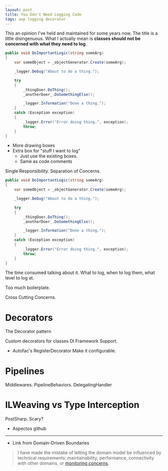 ```yaml
---
layout: post
title: You Don't Need Logging Code
tags: aop logging decorator
---
```


This an opinion I've held and maintained for some years now. The title is a little disingenuous. What I actually mean is **classes should not be concerned with what they need to log**.

```csharp
public void DoImportantLogic(string someArg)
{
    var someObject = _objectGenerator.Create(someArg);

    _logger.Debug("About to do a thing.");

    try
    {
        _thingDoer.DoThing();
        _anotherDoer_.DoSomethingElse();

        _logger.Information("Done a thing.");
    }
    catch (Exception exception)
    {
        _logger.Error("Error doing thing.", exception);
        throw;
    }
}
```

- More drawing boxes
- Extra box for "stuff I want to log"
    - Just use the existing boxes.
    - Same as code comments

Single Responsibility. Separation of Concerns.



```csharp
public void DoImportantLogic(string someArg)
{
    var someObject = _objectGenerator.Create(someArg);

    _logger.Debug("About to do a thing.");

    try
    {
        _thingDoer.DoThing();
        _anotherDoer_.DoSomethingElse();

        _logger.Information("Done a thing.");
    }
    catch (Exception exception)
    {
        _logger.Error("Error doing thing.", exception);
        throw;
    }
}
```



The time consumed talking about it. What to log, when to log them, what level to log at.

Too much boilerplate.

Cross Cutting Concerns.

# Decorators

The Decorator pattern 

Custom decorators for classes
DI Framework Support.
- Autofac's RegisterDecorator
Make it configurable.

# Pipelines

Middlewares. PipelineBehaviors.
DelegatingHandler

# ILWeaving vs Type Interception

PostSharp. Scary?

- Aspectos github

------

- Link from Domain-Driven Boundaries
> I have made the mistake of letting the domain model be influenced by technical requirements: maintainability, performance, connectivity with other domains, or [monitoring concerns](/dont-need-logging-code.md).
